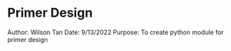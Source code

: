 # Primer Design  
Author: Wilson Tan
Date: 9/13/2022
Purpose: To create python module for primer design  


